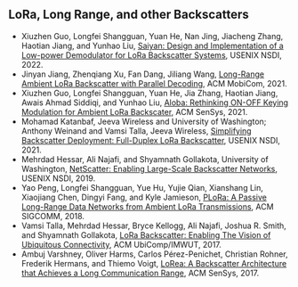## LoRa, Long Range, and other Backscatters

- Xiuzhen Guo, Longfei Shangguan, Yuan He, Nan Jing, Jiacheng Zhang, Haotian Jiang, and Yunhao Liu,  [Saiyan: Design and Implementation of a Low-power Demodulator for LoRa Backscatter Systems](https://www.usenix.org/conference/nsdi22/presentation/guo), USENIX NSDI, 2022.
- Jinyan Jiang, Zhenqiang Xu, Fan Dang, Jiliang Wang, [Long-Range Ambient LoRa Backscatter with Parallel Decoding](https://dl.acm.org/doi/abs/10.1145/3447993.3483261), ACM MobiCom, 2021.
- Xiuzhen Guo, Longfei Shangguan, Yuan He, Jia Zhang, Haotian Jiang, Awais Ahmad Siddiqi, and Yunhao Liu, [Aloba: Rethinking ON-OFF Keying Modulation for Ambient LoRa Backscater](https://dl.acm.org/doi/abs/10.1145/3384419.3430719), ACM SenSys, 2021.
- Mohamad Katanbaf, Jeeva Wireless and University of Washington; Anthony Weinand and Vamsi Talla, Jeeva Wireless, [Simplifying Backscatter Deployment: Full-Duplex LoRa Backscatter](https://www.usenix.org/conference/nsdi21/presentation/katanbaf), USENIX NSDI, 2021.
- Mehrdad Hessar, Ali Najafi, and Shyamnath Gollakota, University of Washington, [NetScatter: Enabling Large-Scale Backscatter Networks](https://www.usenix.org/conference/nsdi19/presentation/hessar), USENIX NSDI, 2019.
- Yao Peng, Longfei Shangguan, Yue Hu, Yujie Qian, Xianshang Lin, Xiaojiang Chen, Dingyi Fang, and Kyle Jamieson, [PLoRa: A Passive Long-Range Data Networks from Ambient LoRa Transmissions](https://dl.acm.org/doi/abs/10.1145/3230543.3230567), ACM SIGCOMM, 2018.
- Vamsi Talla, Mehrdad Hessar, Bryce Kellogg, Ali Najafi, Joshua R. Smith, and Shyamnath Gollakota, [LoRa Backscatter: Enabling The Vision of Ubiquitous Connectivity](https://dl.acm.org/doi/abs/10.1145/3130970), ACM UbiComp/IMWUT, 2017.
- Ambuj Varshney, Oliver Harms, Carlos Pérez-Penichet, Christian Rohner, Frederik Hermans, and Thiemo Voigt, [LoRea: A Backscatter Architecture that Achieves a Long Communication Range](https://dl.acm.org/doi/abs/10.1145/3131672.3131691), ACM SenSys, 2017.
